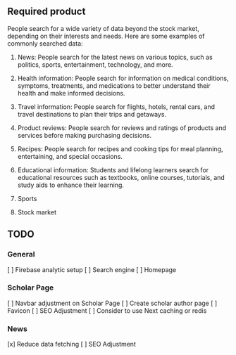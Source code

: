 ## Required product
People search for a wide variety of data beyond the stock market, depending on their interests and needs. Here are some examples of commonly searched data:

1. News: People search for the latest news on various topics, such as politics, sports, entertainment, technology, and more.

2. Health information: People search for information on medical conditions, symptoms, treatments, and medications to better understand their health and make informed decisions.

3. Travel information: People search for flights, hotels, rental cars, and travel destinations to plan their trips and getaways.

4. Product reviews: People search for reviews and ratings of products and services before making purchasing decisions.

5. Recipes: People search for recipes and cooking tips for meal planning, entertaining, and special occasions.

6. Educational information: Students and lifelong learners search for educational resources such as textbooks, online courses, tutorials, and study aids to enhance their learning.

7. Sports
8. Stock market

## TODO

### General
[ ] Firebase analytic setup
[ ] Search engine
[ ] Homepage

### Scholar Page
[ ] Navbar adjustment on Scholar Page
[ ] Create scholar author page
[ ] Favicon
[ ] SEO Adjustment
[ ] Consider to use Next caching or redis

### News
[x] Reduce data fetching
[ ] SEO Adjustment